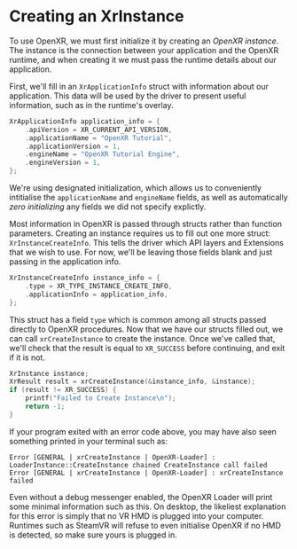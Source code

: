 # Creating an XrInstance

To use OpenXR, we must first initialize it by creating an _OpenXR instance_.
The instance is the connection between your application and the OpenXR runtime, and when
creating it we must pass the runtime details about our application.

First, we'll fill in an `XrApplicationInfo` struct with information about our application. 
This data will be used by the driver to present useful information, such as in the runtime's overlay.

```c
XrApplicationInfo application_info = {
    .apiVersion = XR_CURRENT_API_VERSION,
    .applicationName = "OpenXR Tutorial",
    .applicationVersion = 1,
    .engineName = "OpenXR Tutorial Engine",
    .engineVersion = 1,
};
```

We're using designated initialization, which allows us to conveniently intitialise the
`applicationName` and `engineName` fields, as well as automatically _zero initializing_ any fields
we did not specify explictly.

Most information in OpenXR is passed through structs rather than function parameters. Creating
an instance requires us to fill out one more struct: `XrInstanceCreateInfo`. This tells the driver
which API layers and Extensions that we wish to use. For now, we'll be leaving those fields blank
and just passing in the application info.

```c
XrInstanceCreateInfo instance_info = {
    .type = XR_TYPE_INSTANCE_CREATE_INFO,
    .applicationInfo = application_info,
};
```

This struct has a field `type` which is common among all structs passed directly to OpenXR procedures.
Now that we have our structs filled out, we can call `xrCreateInstance` to create the instance. Once
we've called that, we'll check that the result is equal to `XR_SUCCESS` before continuing, and exit
if it is not.

```c
XrInstance instance;
XrResult result = xrCreateInstance(&instance_info, &instance);
if (result != XR_SUCCESS) {
    printf("Failed to Create Instance\n");
    return -1;
}
```

If your program exited with an error code above, you may have also seen something printed in your
terminal such as:

```
Error [GENERAL | xrCreateInstance | OpenXR-Loader] : LoaderInstance::CreateInstance chained CreateInstance call failed
Error [GENERAL | xrCreateInstance | OpenXR-Loader] : xrCreateInstance failed
```

Even without a debug messenger enabled, the OpenXR Loader will print some minimal information such
as this. On desktop, the likeliest explanation for this error is simply that no VR HMD is plugged
into your computer. Runtimes such as SteamVR will refuse to even initialise OpenXR if no HMD is
detected, so make sure yours is plugged in.